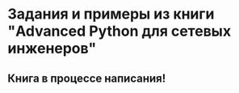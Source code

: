 # Задания и примеры из книги "Advanced Python для сетевых инженеров"

## Книга в процессе написания!
